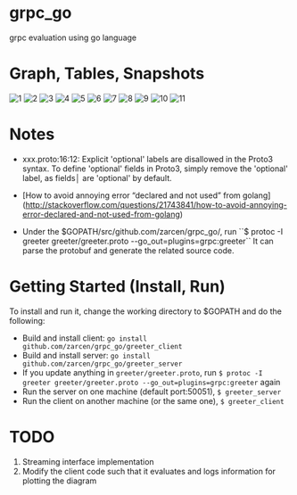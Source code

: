 # grpc_go
grpc evaluation using go language

# Graph, Tables, Snapshots
![1](/img/1.png)
![2](/img/2.png)
![3](/img/3.png)
![4](/img/4.png)
![5](/img/5.png)
![6](/img/6.png)
![7](/img/7.png)
![8](/img/8.png)
![9](/img/9.png)
![10](/img/10.png)
![11](/img/11.png)

# Notes
- xxx.proto:16:12: Explicit 'optional' labels are disallowed in the Proto3 syntax. To define 'optional' fields in Proto3, simply remove the 'optional' label, as fields│
 are 'optional' by default.

- [How to avoid annoying error “declared and not used” from golang] (http://stackoverflow.com/questions/21743841/how-to-avoid-annoying-error-declared-and-not-used-from-golang)

- Under the $GOPATH/src/github.com/zarcen/grpc_go/, run ``$ protoc -I greeter greeter/greeter.proto --go_out=plugins=grpc:greeter``
  It can parse the protobuf and generate the related source code.

# Getting Started (Install, Run)
To install and run it, change the working directory to $GOPATH and do the following:
  - Build and install client: ``go install github.com/zarcen/grpc_go/greeter_client``
  - Build and install server: ``go install github.com/zarcen/grpc_go/greeter_server``
  - If you update anything in `greeter/greeter.proto`, run ``$ protoc -I greeter greeter/greeter.proto --go_out=plugins=grpc:greeter`` again
  - Run the server on one machine (default port:50051), ``$ greeter_server``
  - Run the client on another machine (or the same one), ``$ greeter_client``

# TODO
1. Streaming interface implementation
2. Modify the client code such that it evaluates and logs information for plotting the diagram
